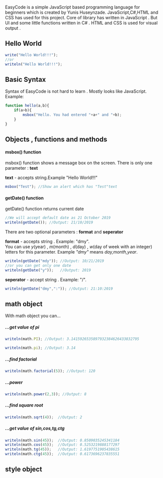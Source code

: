<!DOCTYPE html>
EasyCode is a simple JavaScript based programming language for beginners which is created by Yunis Huseynzade.
JavaScript,C#,HTML and CSS has used for this project.
Core of library has written in JavaScript . But UI and some little functions written in C# . HTML and CSS is used for visual output . 

## Hello World
```javascript
write("Hello World!!!");
//or
writeln("Hello World!!!");
```

## Basic Syntax
Syntax of EasyCode is not hard to learn . Mostly looks like JavaScript.
Example:
```javascript
function hello(a,b){
    if(a>b){
        msbox("Hello. You had entered "+a+" and "+b);
    }
}
```
## Objects , functions and methods

#### msbox() function
msbox() function shows a message box on the screen.
There is only one parameter : **text**

**text** - accepts string.Example "Hello World!!!"
```javascript
msbox("Test"); //Show an alert which has "Test"text
```

#### getDate() function
getDate() function returns current date
```javascript
//We will accept default date as 21 October 2019
writeln(getDate()); //Output: 21/10/2019
```
There are two optional parameters : **format** and **seperator**

**format** - accepts string . Example: "dmy". <br>
You can use *y*(year) , *m*(month) , *d*(day) , *w*(day of week with an integer) letters for this parameter.
Example *"dmy"* means *day,month,year*.
```javascript
writeln(getDate("mdy")); //Output: 10/21/2019
//or you can get only one date
writeln(getDate("y"));   //Output: 2019
```
**seperator** - accept string . Example: "/".
```javascript
writeln(getDate("dmy",":")); //Output: 21:10:2019
```

## math object
With math object you can...
##### ...get value of pi
```javascript
writeln(math.PI); //Output: 3.1415926535897932384626433832795

writeln(math.pi); //Output: 3.14
```
##### ...find factorial
```javascript
writeln(math.factorial(5)); //Output: 120
```
##### ...power
```javascript
writeln(math.power(2,3)); //Output: 8
```
##### ...find square root
```javascript
writeln(math.sqrt(4));  //Output: 2
```
##### ...get value of sin,cos,tg,ctg
```javascript
writeln(math.sin(45));  //Output: 0.8509035245341184
writeln(math.cos(45));  //Output: 0.5253219888177297
writeln(math.tg(45));   //Output: 1.6197751905438615
writeln(math.ctg(45));  //Output: 0.6173696237835551
```

## style object
